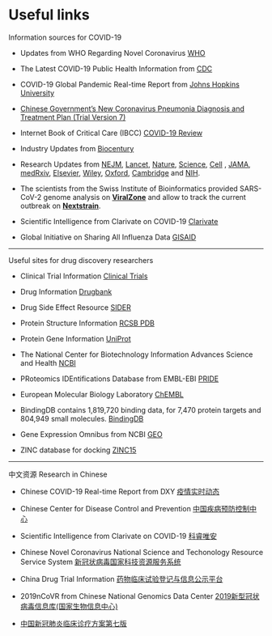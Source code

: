 # Useful links

Information sources for COVID-19 

 * Updates from WHO Regarding Novel Coronavirus [WHO](https://www.who.int/emergencies/diseases/novel-coronavirus-2019)
 
 * The Latest COVID-19 Public Health Information from [CDC](https://www.coronavirus.gov)

 * COVID-19 Global Pandemic Real-time Report from [Johns Hopkins University](https://gisanddata.maps.arcgis.com/apps/opsdashboard/index.html#/bda7594740fd40299423467b48e9ecf6)

 * [Chinese Government’s New Coronavirus Pneumonia Diagnosis and Treatment Plan (Trial Version 7)](https://ghddiai.oss-cn-zhangjiakou.aliyuncs.com/file/file_Who-translation.pdf)

 * Internet Book of Critical Care (IBCC) [COVID-19 Review](https://emcrit.org/ibcc/COVID19/)

 * Industry Updates from [Biocentury](https://www.biocentury.com/coronavirus)

 * Research Updates from [NEJM](https://www.nejm.org/coronavirus), [Lancet](https://www.thelancet.com/coronavirus), [Nature](https://www.nature.com/collections/hajgidghjb), [Science](https://www.sciencemag.org/coronavirus-research-commentary-and-news), [Cell](https://www.cell.com/2019-nCOV) , [JAMA](https://jamanetwork.com/journals/jama/pages/coronavirus-alert), [medRxiv](http://connect.medrxiv.org/relate/content/181), [Elsevier](https://www.elsevier.com/connect/coronavirus-information-center), [Wiley](https://novel-coronavirus.onlinelibrary.wiley.com/), [Oxford](https://academic.oup.com/journals/pages/coronavirus), [Cambridge](https://www.cambridge.org/core/browse-subjects/medicine/coronavirus-free-access-collection) and [NIH](https://www.nih.gov/coronavirus).

 * The scientists from the Swiss Institute of Bioinformatics provided SARS-CoV-2 genome analysis on [**ViralZone**](https://viralzone.expasy.org/8996) and allow to track the current outbreak on [**Nextstrain**](https://nextstrain.org/ncov). 

 * Scientific Intelligence from Clarivate on COVID-19 [Clarivate](https://clarivate.com/coronavirus-resources/)

 * Global Initiative on Sharing All Influenza Data [GISAID](https://www.gisaid.org) 

---

Useful sites for drug discovery researchers 

 * Clinical Trial Information [Clinical Trials](https://clinicaltrials.gov/)
 
 * Drug Information [Drugbank](https://www.drugbank.ca/)

 * Drug Side Effect Resource [SIDER](http://sideeffects.embl.de/)

 * Protein Structure Information [RCSB PDB](https://www.rcsb.org)

 * Protein Gene Information [UniProt](https://www.uniprot.org/) 
 
 * The National Center for Biotechnology Information Advances Science and Health [NCBI](https://ncbi.nlm.nih.gov/)

 * PRoteomics IDEntifications Database from EMBL-EBI [PRIDE](https://www.ebi.ac.uk/pride/)

 * European Molecular Biology Laboratory [ChEMBL](https://www.ebi.ac.uk/chembl/)

 * BindingDB contains 1,819,720 binding data, for 7,470 protein targets and 804,949 small molecules. [BindingDB](https://www.bindingdb.org/bind/index.jsp)

 * Gene Expression Omnibus from NCBI [GEO](https://www.ncbi.nlm.nih.gov/geo/)

 * ZINC database for docking [ZINC15](http://zinc15.docking.org/) 


---
中文资源 Research in Chinese

 * Chinese COVID-19 Real-time Report from DXY [疫情实时动态](https://ncov.dxy.cn/ncovh5/view/pneumonia?scene=2&clicktime=1579579384&enterid=1579579384&from=timeline&isappinstalled=0)

 * Chinese Center for Disease Control and Prevention [中国疾病预防控制中心](http://www.chinacdc.cn/)
 
 * Scientific Intelligence from Clarivate on COVID-19
 [科睿唯安](http://clarivate.com.cn/coronavirus-resources/)
 
 * Chinese Novel Coronavirus National Science and Techonology Resource Service System [新冠状病毒国家科技资源服务系统](http://nmdc.cn/nCov/en)
 
 * China Drug Trial Information [药物临床试验登记与信息公示平台](http://www.chinadrugtrials.org.cn/)

 * 2019nCoVR from Chinese National Genomics Data Center [2019新型冠状病毒信息库(国家生物信息中心)](https://bigd.big.ac.cn/ncov)
 

 * [中国新冠肺炎临床诊疗方案第七版](https://ghddiai.oss-cn-zhangjiakou.aliyuncs.com/file/Chinese_COVID19_diagnosis_and_treatment_plan_v7.pdf)


